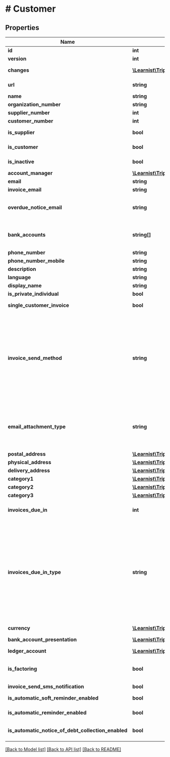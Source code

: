 # # Customer

## Properties

Name | Type | Description | Notes
------------ | ------------- | ------------- | -------------
**id** | **int** |  | [optional]
**version** | **int** |  | [optional]
**changes** | [**\Learnist\Tripletex\Model\Change[]**](Change.md) |  | [optional] [readonly]
**url** | **string** |  | [optional] [readonly]
**name** | **string** |  |
**organization_number** | **string** |  | [optional]
**supplier_number** | **int** |  | [optional]
**customer_number** | **int** |  | [optional]
**is_supplier** | **bool** | Defines if the customer is also a supplier. | [optional]
**is_customer** | **bool** |  | [optional] [readonly]
**is_inactive** | **bool** |  | [optional] [readonly]
**account_manager** | [**\Learnist\Tripletex\Model\Employee**](Employee.md) |  | [optional]
**email** | **string** |  | [optional]
**invoice_email** | **string** |  | [optional]
**overdue_notice_email** | **string** | The email address of the customer where the noticing emails are sent in case of an overdue | [optional]
**bank_accounts** | **string[]** | [DEPRECATED] List of the bank account numbers for this customer. Norwegian bank account numbers only. | [optional]
**phone_number** | **string** |  | [optional]
**phone_number_mobile** | **string** |  | [optional]
**description** | **string** |  | [optional]
**language** | **string** |  | [optional]
**display_name** | **string** |  | [optional]
**is_private_individual** | **bool** |  | [optional]
**single_customer_invoice** | **bool** | Enables various orders on one customer invoice. | [optional]
**invoice_send_method** | **string** | Define the invoicing method for the customer.&lt;br&gt;EMAIL: Send invoices as email.&lt;br&gt;EHF: Send invoices as EHF.&lt;br&gt;EFAKTURA: Send invoices as EFAKTURA.&lt;br&gt;AVTALEGIRO: Send invoices as AVTALEGIRO.&lt;br&gt;VIPPS: Send invoices through VIPPS.&lt;br&gt;PAPER: Send invoices as paper invoice.&lt;br&gt;MANUAL: User will have to send invocie manually.&lt;br&gt; | [optional]
**email_attachment_type** | **string** | Define the invoice attachment type for emailing to the customer.&lt;br&gt;LINK: Send invoice as link in email.&lt;br&gt;ATTACHMENT: Send invoice as attachment in email.&lt;br&gt; | [optional]
**postal_address** | [**\Learnist\Tripletex\Model\Address**](Address.md) |  | [optional]
**physical_address** | [**\Learnist\Tripletex\Model\Address**](Address.md) |  | [optional]
**delivery_address** | [**\Learnist\Tripletex\Model\DeliveryAddress**](DeliveryAddress.md) |  | [optional]
**category1** | [**\Learnist\Tripletex\Model\CustomerCategory**](CustomerCategory.md) |  | [optional]
**category2** | [**\Learnist\Tripletex\Model\CustomerCategory**](CustomerCategory.md) |  | [optional]
**category3** | [**\Learnist\Tripletex\Model\CustomerCategory**](CustomerCategory.md) |  | [optional]
**invoices_due_in** | **int** | Number of days/months in which invoices created from this customer is due | [optional]
**invoices_due_in_type** | **string** | Set the time unit of invoicesDueIn. The special case RECURRING_DAY_OF_MONTH enables the due date to be fixed to a specific day of the month, in this case the fixed due date will automatically be set as standard on all invoices created from this customer. Note that when RECURRING_DAY_OF_MONTH is set, the due date will be set to the last day of month if \&quot;31\&quot; is set in invoicesDueIn. | [optional]
**currency** | [**\Learnist\Tripletex\Model\Currency**](Currency.md) |  | [optional]
**bank_account_presentation** | [**\Learnist\Tripletex\Model\CompanyBankAccountPresentation[]**](CompanyBankAccountPresentation.md) | List of bankAccount for this customer | [optional]
**ledger_account** | [**\Learnist\Tripletex\Model\Account**](Account.md) |  | [optional]
**is_factoring** | **bool** | If true; send this customers invoices to factoring (if factoring is turned on in account). | [optional]
**invoice_send_sms_notification** | **bool** | Is sms-notification on/off | [optional]
**is_automatic_soft_reminder_enabled** | **bool** | Has automatic soft reminders enabled for this customer. | [optional]
**is_automatic_reminder_enabled** | **bool** | Has automatic reminders enabled for this customer. | [optional]
**is_automatic_notice_of_debt_collection_enabled** | **bool** | Has automatic notice of debt collection enabled for this customer. | [optional]

[[Back to Model list]](../../README.md#models) [[Back to API list]](../../README.md#endpoints) [[Back to README]](../../README.md)
